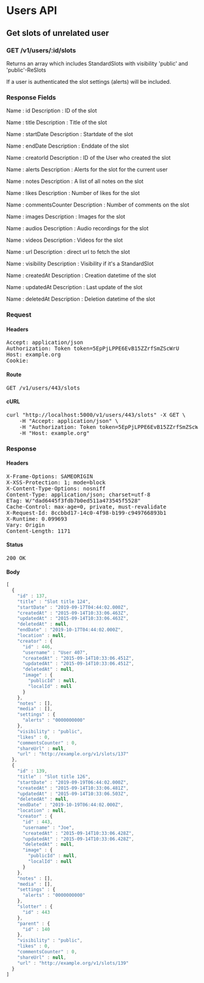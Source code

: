 # Users API

## Get slots of unrelated user

### GET /v1/users/:id/slots

Returns an array which includes StandardSlots with visibility &#39;public&#39; and &#39;public&#39;-ReSlots

If a user is authenticated the slot settings (alerts) will be included.

### Response Fields

Name : id
Description : ID of the slot

Name : title
Description : Title of the slot

Name : startDate
Description : Startdate of the slot

Name : endDate
Description : Enddate of the slot

Name : creatorId
Description : ID of the User who created the slot

Name : alerts
Description : Alerts for the slot for the current user

Name : notes
Description : A list of all notes on the slot

Name : likes
Description : Number of likes for the slot

Name : commentsCounter
Description : Number of comments on the slot

Name : images
Description : Images for the slot

Name : audios
Description : Audio recordings for the slot

Name : videos
Description : Videos for the slot

Name : url
Description : direct url to fetch the slot

Name : visibility
Description : Visibility if it&#39;s a StandardSlot

Name : createdAt
Description : Creation datetime of the slot

Name : updatedAt
Description : Last update of the slot

Name : deletedAt
Description : Deletion datetime of the slot

### Request

#### Headers

<pre>Accept: application/json
Authorization: Token token=5EpPjLPPE6EvB15ZZrfSmZScWrU
Host: example.org
Cookie: </pre>

#### Route

<pre>GET /v1/users/443/slots</pre>

#### cURL

<pre class="request">curl &quot;http://localhost:5000/v1/users/443/slots&quot; -X GET \
	-H &quot;Accept: application/json&quot; \
	-H &quot;Authorization: Token token=5EpPjLPPE6EvB15ZZrfSmZScWrU&quot; \
	-H &quot;Host: example.org&quot;</pre>

### Response

#### Headers

<pre>X-Frame-Options: SAMEORIGIN
X-XSS-Protection: 1; mode=block
X-Content-Type-Options: nosniff
Content-Type: application/json; charset=utf-8
ETag: W/&quot;dad6445f3fdb7b0ed511a473545f5528&quot;
Cache-Control: max-age=0, private, must-revalidate
X-Request-Id: 8ccbbd17-14c0-4f98-b199-c949766893b1
X-Runtime: 0.099693
Vary: Origin
Content-Length: 1171</pre>

#### Status

<pre>200 OK</pre>

#### Body

```javascript
[
  {
    "id" : 137,
    "title" : "Slot title 124",
    "startDate" : "2019-09-17T04:44:02.000Z",
    "createdAt" : "2015-09-14T10:33:06.463Z",
    "updatedAt" : "2015-09-14T10:33:06.463Z",
    "deletedAt" : null,
    "endDate" : "2019-10-17T04:44:02.000Z",
    "location" : null,
    "creator" : {
      "id" : 446,
      "username" : "User 407",
      "createdAt" : "2015-09-14T10:33:06.451Z",
      "updatedAt" : "2015-09-14T10:33:06.451Z",
      "deletedAt" : null,
      "image" : {
        "publicId" : null,
        "localId" : null
      }
    },
    "notes" : [],
    "media" : [],
    "settings" : {
      "alerts" : "0000000000"
    },
    "visibility" : "public",
    "likes" : 0,
    "commentsCounter" : 0,
    "shareUrl" : null,
    "url" : "http://example.org/v1/slots/137"
  },
  {
    "id" : 139,
    "title" : "Slot title 126",
    "startDate" : "2019-09-19T06:44:02.000Z",
    "createdAt" : "2015-09-14T10:33:06.481Z",
    "updatedAt" : "2015-09-14T10:33:06.503Z",
    "deletedAt" : null,
    "endDate" : "2019-10-19T06:44:02.000Z",
    "location" : null,
    "creator" : {
      "id" : 443,
      "username" : "Joe",
      "createdAt" : "2015-09-14T10:33:06.428Z",
      "updatedAt" : "2015-09-14T10:33:06.428Z",
      "deletedAt" : null,
      "image" : {
        "publicId" : null,
        "localId" : null
      }
    },
    "notes" : [],
    "media" : [],
    "settings" : {
      "alerts" : "0000000000"
    },
    "slotter" : {
      "id" : 443
    },
    "parent" : {
      "id" : 140
    },
    "visibility" : "public",
    "likes" : 0,
    "commentsCounter" : 0,
    "shareUrl" : null,
    "url" : "http://example.org/v1/slots/139"
  }
]
```
